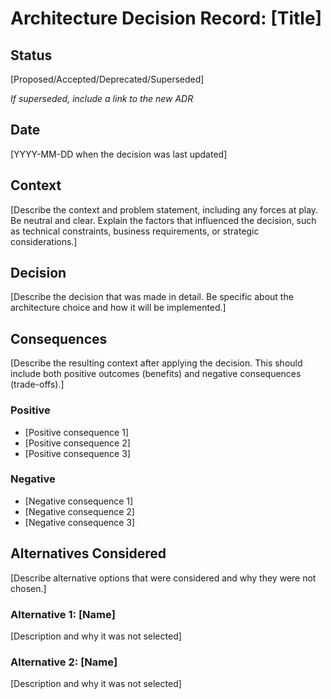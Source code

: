 # Architecture Decision Record: [Title]

## Status

[Proposed/Accepted/Deprecated/Superseded]

*If superseded, include a link to the new ADR*

## Date

[YYYY-MM-DD when the decision was last updated]

## Context

[Describe the context and problem statement, including any forces at play. Be neutral and clear. Explain the factors that influenced the decision, such as technical constraints, business requirements, or strategic considerations.]

## Decision

[Describe the decision that was made in detail. Be specific about the architecture choice and how it will be implemented.]

## Consequences

[Describe the resulting context after applying the decision. This should include both positive outcomes (benefits) and negative consequences (trade-offs).]

### Positive

- [Positive consequence 1]
- [Positive consequence 2]
- [Positive consequence 3]

### Negative

- [Negative consequence 1]
- [Negative consequence 2]
- [Negative consequence 3]

## Alternatives Considered

[Describe alternative options that were considered and why they were not chosen.]

### Alternative 1: [Name]

[Description and why it was not selected]

### Alternative 2: [Name]

[Description and why it was not selected]
